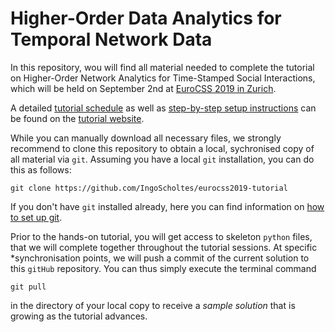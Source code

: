 # Higher-Order Data Analytics for Temporal Network Data

In this repository, wou will find all material needed to complete the tutorial on Higher-Order Network Analytics for Time-Stamped Social Interactions, which will be held on September 2nd at [EuroCSS 2019 in Zurich](http://symposium.computationalsocialscience.eu/2019/).

A detailed [tutorial schedule](https://IngoScholtes.github.io/eurocss2019-tutorial/) as well as [step-by-step setup instructions](https://IngoScholtes.github.io/eurocss2019-tutorial/setup) can be found on the [tutorial website](https://IngoScholtes.github.io/eurocss2019-tutorial/).

While you can manually download all necessary files, we strongly recommend to clone this repository to obtain a local, sychronised copy of all material via `git`. Assuming you have a local `git` installation, you can do this as follows:  

`git clone https://github.com/IngoScholtes/eurocss2019-tutorial`

If you don't have `git` installed already, here you can find information on [how to set up git](https://help.github.com/articles/set-up-git/).

Prior to the hands-on tutorial, you will get access to skeleton `python` files, that we will complete together throughout the tutorial sessions. At specific *synchronisation points, we will push a commit of the current solution to this `gitHub` repository. You can thus simply execute the terminal command

`git pull`

in the directory of your local copy to receive a *sample solution* that is growing as the tutorial advances.